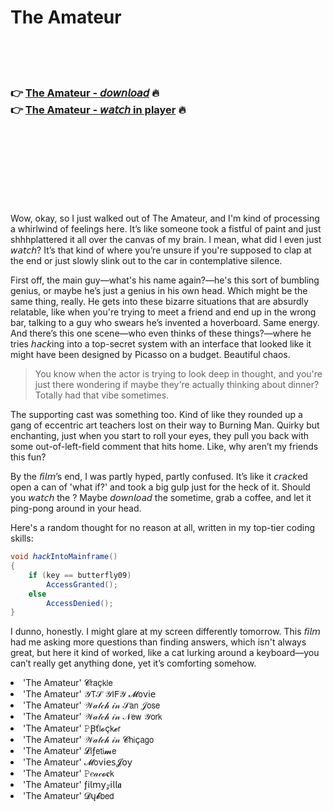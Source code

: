 <h1>The Amateur</h1>

<br><br><br>

<h3>👉 <a href="https://Zachs-porvelose1987.github.io/tjfmkreerq/">The Amateur - 𝘥𝘰𝘸𝘯𝘭𝘰𝘢𝘥</a> 🔥<br>
👉 <a href="https://Zachs-porvelose1987.github.io/tjfmkreerq/">The Amateur - 𝘸𝘢𝘵𝘤𝘩 in player</a> 🔥
</h3>



<br><br><br><br><br><br><br>


Wow, okay, so I just walked out of The Amateur, and I'm kind of processing a whirlwind of feelings here. It’s like someone took a fistful of paint and just shhhplattered it all over the canvas of my brain. I mean, what did I even just 𝘸𝘢𝘵𝘤𝘩? It’s that kind of   where you’re unsure if you're supposed to clap at the end or just slowly slink out to the car in contemplative silence. 

First off, the main guy—what's his name again?—he's this sort of bumbling genius, or maybe he’s just a genius in his own head. Which might be the same thing, really. He gets into these bizarre situations that are absurdly relatable, like when you're trying to meet a friend and end up in the wrong bar, talking to a guy who swears he’s invented a hoverboard. Same energy. And there’s this one scene—who even thinks of these things?—where he tries 𝘩𝘢𝘤𝘬ing into a top-secret system with an interface that looked like it might have been designed by Picasso on a budget. Beautiful chaos. 

> You know when the actor is trying to look deep in thought, and you're just there wondering if maybe they're actually thinking about dinner? Totally had that vibe sometimes. 

The supporting cast was something too. Kind of like they rounded up a gang of eccentric art teachers lost on their way to Burning Man. Quirky but enchanting, just when you start to roll your eyes, they pull you back with some out-of-left-field comment that hits home. Like, why aren’t my friends this fun? 

By the 𝘧𝘪𝘭𝘮’s end, I was partly hyped, partly confused. It’s like it 𝘤𝘳𝘢𝘤𝘬ed open a can of 'what if?' and took a big gulp just for the heck of it. Should you 𝘸𝘢𝘵𝘤𝘩 the  ? Maybe 𝘥𝘰𝘸𝘯𝘭𝘰𝘢𝘥 the   sometime, grab a coffee, and let it ping-pong around in your head.

Here's a random thought for no reason at all, written in my top-tier coding skills: 

```csharp
void 𝘩𝘢𝘤𝘬IntoMainframe()
{
    if (key == butterfly09)
        AccessGranted();
    else
        AccessDenied();
}
```

I dunno, honestly. I might glare at my screen differently tomorrow. This 𝘧𝘪𝘭𝘮 had me asking more questions than finding answers, which isn't always great, but here it kind of worked, like a cat lurking around a keyboard—you can’t really get anything done, yet it’s comforting somehow.

<li>'The Amateur' 𝓒𝗋𝖺ç𝗄𝗅𝖾</li>
<li>'The Amateur' 𝒴𝖳𝒮 𝒴𝖨𝖥𝒴 𝓜𝗈ν𝗂𝖾</li>
<li>'The Amateur' 𝒲𝒶𝓉𝒸𝒽 𝒾𝓃 𝒮𝖺𝗇 𝒥𝗈𝗌𝖾</li>
<li>'The Amateur' 𝒲𝒶𝓉𝒸𝒽 𝒾𝓃 𝒩𝖾𝗐 𝒴𝗈𝗋𝗄</li>
<li>'The Amateur' 𝙿Ꞵť𝗅𝓸ç𝗄𝓮𝗋</li>
<li>'The Amateur' 𝒲𝒶𝓉𝒸𝒽 𝒾𝓃 𝓒𝗁𝗂ç𝖺𝗀𝗈</li>
<li>'The Amateur' 𝓛𝗂ƒ𝖾𝗍𝗂𝓶𝖾</li>
<li>'The Amateur' 𝓜𝗈ν𝗂𝖾𝗌𝓙𝗈𝗒</li>
<li>'The Amateur' 𝙿𝑒𝒶𝒸𝓸𝐜𝗄</li>
<li>'The Amateur' ƒ𝗂𝗅𝗆𝗒𝓏𝗂𝗅𝗅𝖆</li>
<li>'The Amateur' 𝓓ų𝓫𝖻𝖾𝖽</li>
